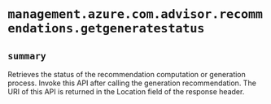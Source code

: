 # `management.azure.com.advisor.recommendations.getgeneratestatus`

## `summary`
Retrieves the status of the recommendation computation or generation process. Invoke this API after calling the generation recommendation. The URI of this API is returned in the Location field of the response header.


